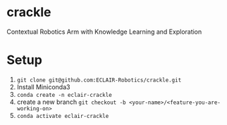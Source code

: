 # crackle
Contextual Robotics Arm with Knowledge Learning and Exploration


# Setup 



1. ```git clone git@github.com:ECLAIR-Robotics/crackle.git```
2. Install Miniconda3
3. ```conda create -n eclair-crackle```
4. create a new branch ```git checkout -b <your-name>/<feature-you-are-working-on>```
5. ```conda activate eclair-crackle```
